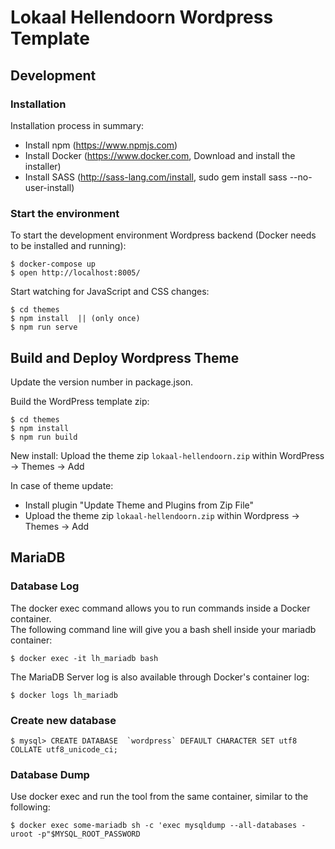 # Lokaal Hellendoorn Wordpress Template


## Development

### Installation

Installation process in summary:

* Install npm (https://www.npmjs.com)
* Install Docker (https://www.docker.com, Download and install the installer)
* Install SASS (http://sass-lang.com/install, sudo gem install sass --no-user-install)


### Start the environment

To start the development environment Wordpress backend 
(Docker needs to be installed and running):

    $ docker-compose up
    $ open http://localhost:8005/

Start watching for JavaScript and CSS changes:

    $ cd themes
    $ npm install  || (only once)
    $ npm run serve 


## Build and Deploy Wordpress Theme

Update the version number in package.json.

Build the WordPress template zip:

    $ cd themes
    $ npm install
    $ npm run build

New install: Upload the theme zip `lokaal-hellendoorn.zip` within WordPress -> Themes -> Add

In case of theme update: 
 * Install plugin "Update Theme and Plugins from Zip File"
 * Upload the theme zip `lokaal-hellendoorn.zip` within Wordpress -> Themes -> Add 


## MariaDB

### Database Log

The docker exec command allows you to run commands inside a Docker container.  
The following command line will give you a bash shell inside your mariadb container:

    $ docker exec -it lh_mariadb bash

The MariaDB Server log is also available through Docker's container log:

    $ docker logs lh_mariadb

### Create new database

    $ mysql> CREATE DATABASE  `wordpress` DEFAULT CHARACTER SET utf8 COLLATE utf8_unicode_ci;

### Database Dump

Use docker exec and run the tool from the same container, similar to the following:

    $ docker exec some-mariadb sh -c 'exec mysqldump --all-databases -uroot -p"$MYSQL_ROOT_PASSWORD
